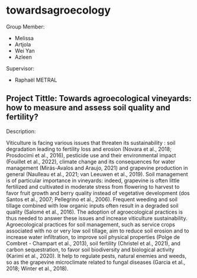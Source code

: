 # towardsagroecology

Group Member: 
- Melissa 
- Artjola
- Wei Yan 
- Azleen

Supervisor: 
- Raphaël METRAL

## Project Tittle: Towards agroecological vineyards: how to measure and assess soil quality and fertility?

Description:


Viticulture is facing various issues that threaten its sustainability : soil degradation leading to fertility loss and erosion (Novara et al., 2018; Prosdocimi et al., 2016), pesticide use and their environmental impact (Fouillet et al., 2022), climate change and its consequences for water management (Mirás-Avalos and Araujo, 2021) and grapevine production in general (Naulleau et al., 2021; van Leeuwen et al., 2019). Soil management is of particular importance in vineyards: indeed, grapevine is often little fertilized and cultivated in moderate stress from flowering to harvest to favor fruit growth and berry quality instead of vegetative development (dos Santos et al., 2007; Pellegrino et al., 2006). Frequent weeding and soil tillage combined with low organic inputs often result in a degraded soil quality (Salomé et al., 2016). The adoption of agroecological practices is thus needed to answer these issues and increase viticulture sustainability.
Agroecological practices for soil management, such as service crops associated with no or very low soil tillage, aim to reduce soil erosion and to increase water infiltration, to improve soil physical properties (Polge de Combret - Champart et al., 2013), soil fertility (Christel et al., 2021), and carbon sequestration, to favor soil biodiversity and biological activity (Karimi et al., 2020). It help to regulate pests, natural enemies and weeds, so as the grapevine microclimate related to fungal diseases (Garcia et al., 2018; Winter et al., 2018).






